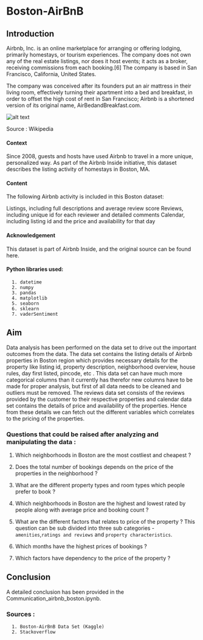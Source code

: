 # Boston-AirBnB

## Introduction

Airbnb, Inc. is an online marketplace for arranging or offering lodging, primarily homestays, or tourism experiences. The company does not own any of the real estate listings, nor does it host events; it acts as a broker, receiving commissions from each booking.[6] The company is based in San Francisco, California, United States.

The company was conceived after its founders put an air mattress in their living room, effectively turning their apartment into a bed and breakfast, in order to offset the high cost of rent in San Francisco; Airbnb is a shortened version of its original name, AirBedandBreakfast.com.

![alt text](https://raw.githubusercontent.com/niladrihere/Boston-AirBnB/master/airbnb_logo.png)

Source : Wikipedia

#### Context
Since 2008, guests and hosts have used Airbnb to travel in a more unique, personalized way. As part of the Airbnb Inside initiative, this dataset describes the listing activity of homestays in Boston, MA.

#### Content
The following Airbnb activity is included in this Boston dataset:

Listings, including full descriptions and average review score
Reviews, including unique id for each reviewer and detailed comments
Calendar, including listing id and the price and availability for that day

#### Acknowledgement
This dataset is part of Airbnb Inside, and the original source can be found here.

#### Python libraries used:

      1. datetime
      2. numpy
      3. pandas
      4. matplotlib
      5. seaborn
      6. sklearn
      7. vaderSentiment

## Aim

Data analysis has been performed on the data set to drive out the important outcomes from the data.
The data set contains the listing details of Airbnb properties in Boston region which provides
necessary details for the property like listing id, property description, neighborhood overview, house rules, day first listed, pincode, etc . This data set can have much more categorical columns
than it currently has therefor new columns have to be made for proper analysis, but first of all data needs to be cleaned and outliers must be removed. The reviews data set consists of the reviews provided by the customer to their respective properties and calendar data set contains the details of price and availability of the properties. Hence from these details we can fetch out the different variables which correlates to the pricing of the properties.

### Questions that could be raised after analyzing and manipulating the data :

  1. Which neighborhoods in Boston are the most costliest and cheapest ?
  2. Does the total number of bookings depends on the price of the properties in the neighborhood ?
  3. What are the different property types and room types which people prefer to book ?
  4. Which neighborhoods in Boston are the highest and lowest rated by people along with average price and booking count ?
  5. What are the different factors that relates to price of the property ? This question can be sub divided into three sub categories - `amenities`,`ratings and reviews` and `property characteristics`.

  6. Which months have the highest prices of bookings ?
  7. Which factors have dependency to the price of the property ?


## Conclusion

A detailed conclusion has been provided in the Communication_airbnb_boston.ipynb.

### Sources :
      1. Boston-AirBnB Data Set (Kaggle)
      2. Stackoverflow
